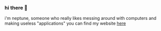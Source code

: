 ### hi there 👋
i'm neptune, someone who really likes messing around with computers and making useless "applications"
you can find my website [here](https://neptune.codeberg.page)
